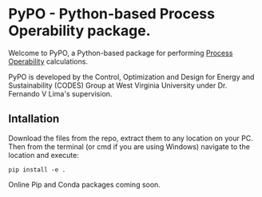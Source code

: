 # PyPO - Python-based Process Operability package.

Welcome to PyPO, a Python-based package for performing [Process Operability](https://www.sciencedirect.com/science/article/pii/S1474667017338028) calculations.

PyPO is developed by the Control, Optimization and Design for Energy and Sustainability (CODES) Group at West Virginia University under Dr. Fernando V Lima's supervision.


## Intallation

Download the files from the repo, extract them to any location on your PC. Then from the terminal (or cmd if you are using Windows) navigate to the location and execute:

```console
pip install -e . 
```
Online Pip and Conda packages coming soon.



